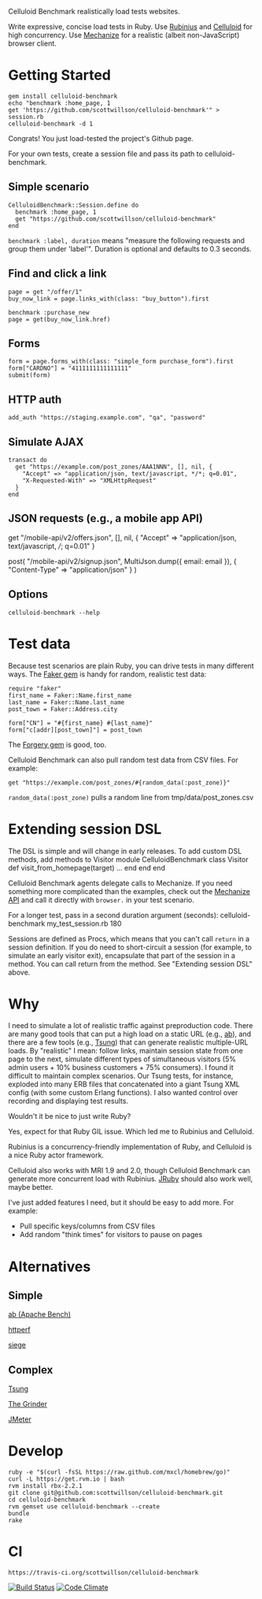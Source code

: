 Celluloid Benchmark realistically load tests websites.

Write expressive, concise load tests in Ruby. Use [Rubinius](http://rubini.us) and [Celluloid](https://github.com/celluloid/celluloid)
for high concurrency. Use [Mechanize](http://mechanize.rubyforge.org) for a realistic (albeit non-JavaScript) browser client.

Getting Started
===============
    gem install celluloid-benchmark
    echo "benchmark :home_page, 1
    get 'https://github.com/scottwillson/celluloid-benchmark'" > session.rb
    celluloid-benchmark -d 1

Congrats! You just load-tested the project's Github page.

For your own tests, create a session file and pass its path to celluloid-benchmark.

Simple scenario
---------------
    CelluloidBenchmark::Session.define do
      benchmark :home_page, 1
      get "https://github.com/scottwillson/celluloid-benchmark"
    end

`benchmark :label, duration` means "measure the following requests and group them under 'label'".
Duration is optional and defaults to 0.3 seconds.

Find and click a link
---------------------
    page = get "/offer/1"
    buy_now_link = page.links_with(class: "buy_button").first

    benchmark :purchase_new
    page = get(buy_now_link.href)

Forms
-----
    form = page.forms_with(class: "simple_form purchase_form").first
    form["CARDNO"] = "4111111111111111"
    submit(form)

HTTP auth
---------
    add_auth "https://staging.example.com", "qa", "password"


Simulate AJAX
-------------
    transact do
      get "https://example.com/post_zones/AAA1NNN", [], nil, {
        "Accept" => "application/json, text/javascript, */*; q=0.01",
        "X-Requested-With" => "XMLHttpRequest"
      }
    end

JSON requests (e.g., a mobile app API)
--------------------------------------
  get "/mobile-api/v2/offers.json", [], nil, {
          "Accept" => "application/json, text/javascript, */*; q=0.01"
        }

  post(
    "/mobile-api/v2/signup.json",
    MultiJson.dump({ email: email }),
    { "Content-Type" => "application/json" }
  )

Options
-------
    celluloid-benchmark --help

Test data
=========
Because test scenarios are plain Ruby, you can drive tests in many different ways. The
[Faker gem](http://rubydoc.info/github/stympy/faker/master/frames) is handy
for random, realistic test data:

    require "faker"
    first_name = Faker::Name.first_name
    last_name = Faker::Name.last_name
    post_town = Faker::Address.city

    form["CN"] = "#{first_name} #{last_name}"
    form["c[addr][post_town]"] = post_town

The [Forgery gem](http://sevenwire.github.io/forgery/) is good, too.

Celluloid Benchmark can also pull random test data from CSV files. For example:

    get "https://example.com/post_zones/#{random_data(:post_zone)}"

`random_data(:post_zone)` pulls a random line from tmp/data/post_zones.csv

Extending session DSL
=====================
The DSL is simple and will change in early releases. To add custom DSL methods, add methods to Visitor
    module CelluloidBenchmark
      class Visitor
        def visit_from_homepage(target)
          ...
        end
      end
    end

Celluloid Benchmark agents delegate calls to Mechanize. If you need something more complicated
than the examples, check out the [Mechanize API](http://mechanize.rubyforge.org/HTTP/Agent.html) and call it directly with `browser.` in your test scenario.

For a longer test, pass in a second duration argument (seconds):
    celluloid-benchmark my_test_session.rb 180

Sessions are defined as Procs, which means that you can't call `return` in a session definition. If you do need to
short-circuit a session (for example, to simulate an early visitor exit), encapsulate that part of the session in a
method. You can call return from the method. See "Extending session DSL" above.

Why
===
I need to simulate a lot of realistic traffic against preproduction code.
There are many good tools that can put a high load on a static URL (e.g., [ab](http://httpd.apache.org/docs/2.2/programs/ab.html)), and there are a few tools
(e.g., [Tsung](http://tsung.erlang-projects.org)) that can generate realistic multiple-URL loads. By "realistic" I mean: follow links, maintain
session state from one page to the next, simulate different types of simultaneous visitors (5% admin users + 10%
business customers + 75% consumers). I found it difficult to maintain complex scenarios. Our Tsung tests,
for instance, exploded into many ERB files that concatenated into a giant Tsung XML config (with some custom Erlang
functions). I also wanted control over recording and displaying test results.

Wouldn't it be nice to just write Ruby?

Yes, expect for that Ruby GIL issue. Which led me to Rubinius and Celluloid.

Rubinius is a concurrency-friendly implementation of Ruby, and Celluloid is a nice Ruby actor framework.

Celluloid also works with MRI 1.9 and 2.0, though Celluloid Benchmark can generate more concurrent load with
Rubinius. [JRuby](http://jruby.org) should also work well, maybe better.

I've just added features I need, but it should be easy to add more. For example:

  * Pull specific keys/columns from CSV files
  * Add random "think times" for visitors to pause on pages

Alternatives
============

Simple
------
[ab (Apache Bench)](http://httpd.apache.org/docs/2.2/programs/ab.html)

[httperf](http://www.hpl.hp.com/research/linux/httperf/)

[siege](http://freecode.com/projects/siege)


Complex
-------
[Tsung](http://tsung.erlang-projects.org)

[The Grinder](http://grinder.sourceforge.net)

[JMeter](http://jmeter.apache.org)


Develop
=======
    ruby -e "$(curl -fsSL https://raw.github.com/mxcl/homebrew/go)"
    curl -L https://get.rvm.io | bash
    rvm install rbx-2.2.1
    git clone git@github.com:scottwillson/celluloid-benchmark.git
    cd celluloid-benchmark
    rvm gemset use celluloid-benchmark --create
    bundle
    rake

CI
==
    https://travis-ci.org/scottwillson/celluloid-benchmark


[![Build Status](https://travis-ci.org/scottwillson/celluloid-benchmark.svg?branch=master)](https://travis-ci.org/scottwillson/celluloid-benchmark)
[![Code Climate](https://codeclimate.com/github/scottwillson/celluloid-benchmark.png)](https://codeclimate.com/github/scottwillson/celluloid-benchmark)
